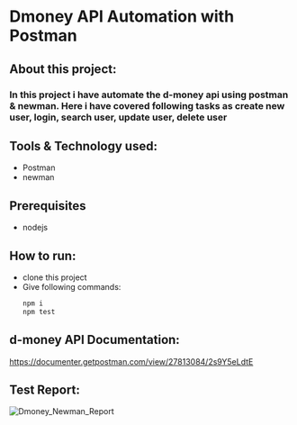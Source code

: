 # Dmoney API Automation with Postman

## About this project:
### In this project i have automate the d-money api using postman & newman. Here i have covered following tasks as create new user, login, search user, update user, delete user

## Tools & Technology used:
  - Postman
  - newman
## Prerequisites
  - nodejs

## How to run:
  - clone this project
  - Give following commands:
     ```bash
     npm i
     npm test
     ```

## d-money API Documentation:
https://documenter.getpostman.com/view/27813084/2s9Y5eLdtE

## Test Report:
![Dmoney_Newman_Report](https://github.com/MondalAkash/API_Test_Demo/assets/35931882/f35445d4-3c66-48de-83a7-04eb78cc6023)

